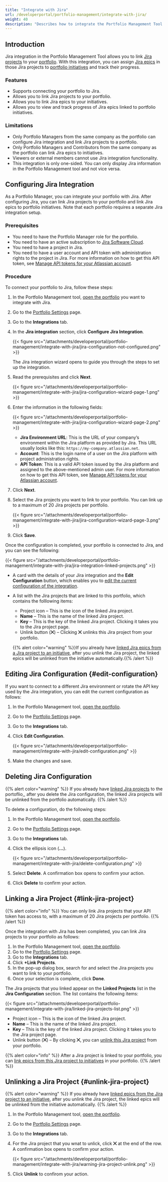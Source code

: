 ```yaml
---
title: "Integrate with Jira"
url: /developerportal/portfolio-management/integrate-with-jira/
weight: 40
description: "Describes how to integrate the Portfolio Management Tool with Jira."
---
```


## Introduction

Jira integration in the Portfolio Management Tool allows you to link [Jira projects](https://www.atlassian.com/software/jira/guides/projects/overview#what-is-a-jira-project) to your [portfolio](/developerportal/portfolio-management/#portfolio-landscape). With this integration, you can assign [Jira epics](https://www.atlassian.com/agile/project-management/epics) in those Jira projects to [portfolio initiatives](/developerportal/portfolio-management/initiatives-overview/#create-new-initiative) and track their progress.

### Features

* Supports connecting your portfolio to Jira.
* Allows you to link Jira projects to your portfolio.
* Allows you to link Jira epics to your initiatives.
* Allows you to view and track progress of Jira epics linked to portfolio initiatives.

### Limitations

* Only Portfolio Managers from the same company as the portfolio can configure Jira integration and link Jira projects to a portfolio. 
* Only Portfolio Managers and Contributors from the same company as the portfolio can link Jira epics to initiatives.
* Viewers or external members cannot use Jira integration functionality.
* This integration is only one-sided. You can only display Jira information in the Portfolio Management tool and not vice versa. 

## Configuring Jira Integration

As a Portfolio Manager, you can integrate your portfolio with Jira. After configuring Jira, you can link Jira projects to your portfolio and link Jira epics to portfolio initiatives. Note that each portfolio requires a separate Jira integration setup.

### Prerequisites

* You need to have the Portfolio Manager role for the portfolio.
* You need to have an active subscription to [Jira Software Cloud](https://support.atlassian.com/jira-cloud-administration/docs/explore-jira-cloud-plans/).
* You need to have a project in Jira.
* You need to have a user account and API token with administration rights to the project in Jira. For more information on how to get this API token, see [Manage API tokens for your Atlassian account](https://support.atlassian.com/atlassian-account/docs/manage-api-tokens-for-your-atlassian-account/).

### Procedure

To connect your portfolio to Jira, follow these steps:

1. In the Portfolio Management tool, [open the portfolio](/developerportal/portfolio-management/#open-portfolio) you want to integrate with Jira. 
2. Go to the [Portfolio Settings](/developerportal/portfolio-management/portfolio-settings/) page.
3. Go to the **Integrations** tab.
4. In the **Jira integration** section, click **Configure Jira Integration**.

    {{< figure src="/attachments/developerportal/portfolio-management/integrate-with-jira/jira-configuration-not-configured.png" >}}

    The Jira integration wizard opens to guide you through the steps to set up the integration.

5. Read the prerequisites and click **Next**.

    {{< figure src="/attachments/developerportal/portfolio-management/integrate-with-jira/jira-configuration-wizard-page-1.png" >}}

6. Enter the information in the following fields:

    {{< figure src="/attachments/developerportal/portfolio-management/integrate-with-jira/jira-configuration-wizard-page-2.png" >}}

     * **Jira Environment URL**: This is the URL of your company’s environment within the Jira platform as provided by Jira. This URL usually looks like this: `https://my-company.atlassian.net`.
     * **Account**: This is the login name of a user on the Jira platform with project administration rights.
     * **API Token**: This is a valid API token issued by the Jira platform and assigned to the above-mentioned admin user. For more information on how to get this API token, see [Manage API tokens for your Atlassian account](https://support.atlassian.com/atlassian-account/docs/manage-api-tokens-for-your-atlassian-account/).

5. Click **Next**.
6. Select the Jira projects you want to link to your portfolio. You can link up to a maximum of 20 Jira projects per portfolio.

    {{< figure src="/attachments/developerportal/portfolio-management/integrate-with-jira/jira-configuration-wizard-page-3.png" >}}

7. Click **Save**.

Once the configuration is completed, your portfolio is connected to Jira, and you can see the following:

{{< figure src="/attachments/developerportal/portfolio-management/integrate-with-jira/jira-integration-linked-projects.png" >}}

* A card with the details of your Jira integration and the **Edit Configuration** button, which enables you to [edit the current configuration of the integration](#edit-configuration). 
* A list with the Jira projects that are linked to this portfolio, which contains the folllowing items:

    * Project icon – This is the icon of the linked Jira project.
    * **Name** – This is the name of the linked Jira project.
    * **Key** – This is the key of the linked Jira project. Clicking it takes you to the Jira project page.
    * Unlink button (**⨉**) – Clicking **⨉** unlinks this Jira project from your portfolio.

    {{% alert color="warning" %}}If you already have [linked Jira epics from a Jira project to an initiative](/developerportal/portfolio-management/initiatives-overview/#link-epic-from-jira-project), after you unlink the Jira project, the linked epics will be unlinked from the initiative automatically.{{% /alert %}}

## Editing Jira Configuration {#edit-configuration}

If you want to connect to a different Jira environment or rotate the API key used by the Jira integration, you can edit the current configuration as follows:

1. In the Portfolio Management tool, [open the portfolio](/developerportal/portfolio-management/#open-portfolio).
2. Go to the [Portfolio Settings](/developerportal/portfolio-management/portfolio-settings/) page.
3. Go to the **Integrations** tab.
4. Click **Edit Configuration**.

    {{< figure src="/attachments/developerportal/portfolio-management/integrate-with-jira/edit-configuration.png" >}}

5. Make the changes and save.

## Deleting Jira Configuration

{{% alert color="warning" %}}
If you already have [linked Jira projects](#link-jira-project) to the portoflio,, after you delete the Jira configuration, the linked Jira projects will be unlinked from the portfolio automatically.
{{% /alert %}}

To delete a configuration, do the following steps:

1. In the Portfolio Management tool, [open the portfolio](/developerportal/portfolio-management/#open-portfolio).
2. Go to the [Portfolio Settings](/developerportal/portfolio-management/portfolio-settings/) page.
3. Go to the **Integrations** tab.
4. Click the ellipsis icon (**...**).

   {{< figure src="/attachments/developerportal/portfolio-management/integrate-with-jira/delete-configuration.png" >}}

5. Select **Delete**. A confirmation box opens to confirm your action.
6. Click **Delete** to confirm your action.

## Linking a Jira Project {#link-jira-project}

{{% alert color="info" %}}
You can only link Jira projects that your API token has access to, with a maximum of 20 Jira projects per portfolio.
{{% /alert %}}

Once the integration with Jira has been completed, you can link Jira projects to your portfolio as follows:

1. In the Portfolio Management tool, [open the portfolio](/developerportal/portfolio-management/#open-portfolio).
2. Go to the [Portfolio Settings](/developerportal/portfolio-management/portfolio-settings/) page.
3. Go to the **Integrations** tab.
4. Click **+Link Projects**.
5. In the pop-up dialog box, search for and select the Jira projects you want to link to your portfolio.
6. Once your selection is complete, click **Done**. 

The Jira projects that you linked appear on the **Linked Projects** list in the **Jira Configuration** section. The list contains the following items:

{{< figure src="/attachments/developerportal/portfolio-management/integrate-with-jira/linked-jira-projects-list.png" >}}

* Project icon – This is the icon of the linked Jira project.
* **Name** – This is the name of the linked Jira project.
* **Key** – This is the key of the linked Jira project. Clicking it takes you to the Jira project page.
* Unlink button (**⨉**) – By clicking **⨉**, you can [unlink this Jira project](#unlink-jira-project) from your portfolio.

{{% alert color="info" %}}
After a Jira project is linked to your portfolio, you can [link epics from this Jira project to initiatives](/developerportal/portfolio-management/initiatives-overview/#link-epic-from-jira-project) in your portfolio.
{{% /alert %}}

## Unlinking a Jira Project {#unlink-jira-project}

{{% alert color="warning" %}}
If you already have [linked epics from the Jira project to an initiative](/developerportal/portfolio-management/initiatives-overview/#link-epic-from-jira-project), after you unlink the Jira project, the linked epics will be unlinked from the initiative automatically.
{{% /alert %}}

1. In the Portfolio Management tool, [open the portfolio](/developerportal/portfolio-management/#open-portfolio).
2. Go to the [Portfolio Settings](/developerportal/portfolio-management/portfolio-settings/) page.
3. Go to the **Integrations** tab.
4. For the Jira project that you wnat to unlick, click **⨉** at the end of the row. A confirmation box opens to confirm your action.

    {{< figure src="/attachments/developerportal/portfolio-management/integrate-with-jira/warning-jira-project-unlink.png" >}}

4. Click **Unlink** to confirom your action.